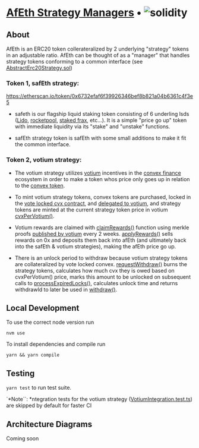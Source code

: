 # [AfEth Strategy Managers](https://www.asymmetry.finance/) • ![solidity](https://img.shields.io/badge/solidity-0.8.19-lightgrey)

## About

AfEth is an ERC20 token collerateralized by 2 underlying "strategy" tokens in an adjustable ratio. AfEth can be thought of as a "manager" that handles strategy tokens conforming to a common interface (see [AbstractErc20Strategy.sol](https://github.com/asymmetryfinance/afeth/blob/main/contracts/strategies/AbstractErc20Strategy.sol))

### Token 1, safEth strategy:

https://etherscan.io/token/0x6732efaf6f39926346bef8b821a04b6361c4f3e5

- safeth is our flagship liquid staking token consisting of 6 underling lsds ([Lido](https://lido.fi/), [rocketpool](https://rocketpool.net/), [staked frax](https://docs.frax.finance/frax-ether/overview), etc...). It is a simple "price go up" token with immediate liquidity via its "stake" and "unstake" functions. 

- safEth strategy token is safEth with some small additions to make it fit the common interface.

### Token 2, votium strategy:

- The votium strategy utilizes [votium](https://votium.app/) incentives in the [convex finance](https://www.convexfinance.com/) ecosystem in order to make a token whos price only goes up in relation to the [convex token](https://etherscan.io/token/0x4e3fbd56cd56c3e72c1403e103b45db9da5b9d2b).

- To mint votium strategy tokens, convex tokens are purchased, locked in the [vote locked cvx contract](https://etherscan.io/address/0x72a19342e8F1838460eBFCCEf09F6585e32db86E), and [delegated to votium](https://docs.votium.app/explainers/voter-manual), and strategy tokens are minted at the current strategy token price in votium  [cvxPerVotium()](https://github.com/asymmetryfinance/afeth/blob/main/contracts/strategies/votiumErc20/VotiumErc20StrategyCore.sol#L145C14-L145C26).

- Votium rewards are claimed with [claimRewards()](https://github.com/asymmetryfinance/afeth/blob/main/contracts/strategies/votiumErc20/VotiumErc20StrategyCore.sol#L192) function using merkle proofs [published by votium](https://github.com/oo-00/Votium/tree/main/merkle) every 2 weeks. [applyRewards()](https://github.com/asymmetryfinance/afeth/blob/main/contracts/strategies/votiumErc20/VotiumErc20StrategyCore.sol#L272) sells rewards on 0x and deposits them back into afEth (and ultimately back into the safEth & votium strategies), making the afEth price go up.

- There is an unlock period to withdraw because votium strategy tokens are collateralized by vote locked convex. [requestWithdraw()](https://github.com/asymmetryfinance/afeth/blob/main/contracts/strategies/votiumErc20/VotiumErc20Strategy.sol#L54) burns the strategy tokens, calculates how much cvx they is owed based on cvxPerVotium() price, marks this amount to be unlocked on subsequent calls to [processExpiredLocks()](https://github.com/asymmetryfinance/afeth/blob/main/contracts/strategies/votiumErc20/VotiumErc20Strategy.sol#L145C39-L145C48), calculates unlock time and returns withdrawId to later be used in [withdraw()](https://github.com/asymmetryfinance/afeth/blob/main/contracts/strategies/votiumErc20/VotiumErc20Strategy.sol#L108).


## Local Development

To use the correct node version run

```
nvm use
```

To install dependencies and compile run

```
yarn && yarn compile
```

## Testing

`yarn test` to run test suite.

`*Note``: *ntegration tests for the votium strategy ([VotiumIntegration.test.ts](https://github.com/asymmetryfinance/afeth/blob/main/test/strategies/VotiumErc20/VotiumIntegration.test.ts)) are skipped by default for faster CI

## Architecture Diagrams

Coming soon